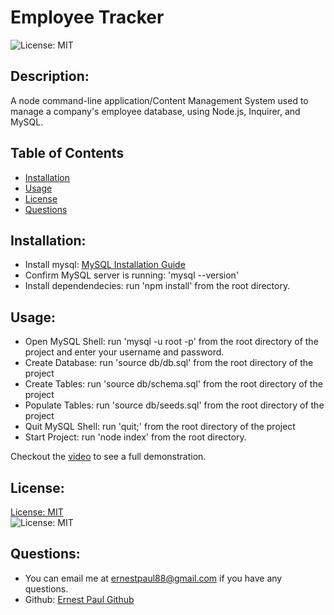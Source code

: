 # Employee Tracker

![License: MIT](https://img.shields.io/badge/license-MIT-blue)

## Description:

A node command-line application/Content Management System used to manage a company's employee database, using Node.js, Inquirer, and MySQL.

## Table of Contents

- [Installation](#installation)
- [Usage](#usage)
- [License](#license)
- [Questions](#questions)

## Installation:

- Install mysql: [MySQL Installation Guide](https://coding-boot-camp.github.io/full-stack/mysql/mysql-installation-guide)
- Confirm MySQL server is running: 'mysql --version'
- Install dependendecies: run 'npm install' from the root directory.

## Usage:

- Open MySQL Shell: run 'mysql -u root -p' from the root directory of the project and enter your username and password.
- Create Database: run 'source db/db.sql' from the root directory of the project
- Create Tables: run 'source db/schema.sql' from the root directory of the project
- Populate Tables: run 'source db/seeds.sql' from the root directory of the project
- Quit MySQL Shell: run 'quit;' from the root directory of the project
- Start Project: run 'node index' from the root directory.

Checkout the [video](https://drive.google.com/file/d/1nQZiMXdbi4KkwnsAWk_5mMXzou10DBgq/view) to see a full demonstration.

## License:

[License: MIT](https://choosealicense.com/licenses/mit/)  
 ![License: MIT](https://img.shields.io/badge/license-MIT-blue)

## Questions:

- You can email me at ernestpaul88@gmail.com if you have any questions.
- Github: [Ernest Paul Github](https://github.com/ernestpaul88)
